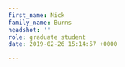 ```yaml
---
first_name: Nick
family_name: Burns
headshot: ''
role: graduate student
date: 2019-02-26 15:14:57 +0000

---
```

